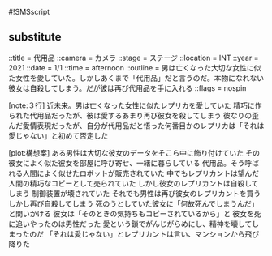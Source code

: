 #!SMSscript

## substitute

::title = 代用品
::camera = カメラ
::stage = ステージ
::location = INT
::year = 2021
::date = 1/1
::time = afternoon
::outline = 男は亡くなった大切な女性に似た女性を愛していた。しかしあくまで「代用品」だと言うのだ。本物になれない彼女は自殺してしまう。だが彼は再び代用品を手に入れる
::flags = nospin

[note:３行]
近未来。男は亡くなった女性に似たレプリカを愛していた
精巧に作られた代用品だったが、彼は愛するあまり再び彼女を殺してしまう
彼なりの歪んだ愛情表現だったが、自分が代用品だと悟った何番目かのレプリカは「それは愛じゃない」と初めて否定した

[plot:構想案]
ある男性は大切な彼女のデータをそこら中に飾り付けていた
その彼女によく似た彼女を部屋に呼び寄せ、一緒に暮らしている
代用品。そう呼ばれる人間によく似せたロボットが販売されていた
中でもレプリカントは望んだ人間の精巧なコピーとして売られていた
しかし彼女のレプリカントは自殺してしまう
制御装置が壊されていた
それでも男性は再び彼女のレプリカントを買う
しかし再び自殺してしまう
死のうとしていた彼女に「何故死んでしまうんだ」と問いかける
彼女は「そのときの気持ちもコピーされているから」と
彼女を死に追いやったのは男性だった
愛という鎖でがんじがらめにし、精神を壊してしまったのだ
「それは愛じゃない」とレプリカントは言い、マンションから飛び降りた
